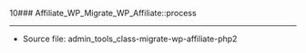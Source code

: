 10### Affiliate_WP_Migrate_WP_Affiliate::process

----

- Source file: admin_tools_class-migrate-wp-affiliate-php2
